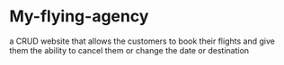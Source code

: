 # My-flying-agency
a CRUD website that allows the customers to book their flights and give them the ability to cancel them or change the date or destination
